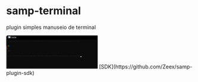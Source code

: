 # samp-terminal
plugin simples manuseio de terminal

<img height="90" src="image.png"/>
[SDK](https://github.com/Zeex/samp-plugin-sdk)
